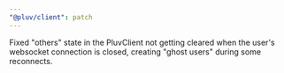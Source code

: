```yaml
---
"@pluv/client": patch
---
```


Fixed "others" state in the PluvClient not getting cleared when the user's websocket connection is closed, creating "ghost users" during some reconnects.

